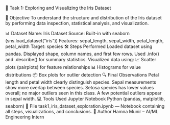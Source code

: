 🌸 Task 1: Exploring and Visualizing the Iris Dataset

🎯 Objective
To understand the structure and distribution of the Iris dataset by performing data inspection, statistical analysis, and visualization.

📊 Dataset
Name: Iris Dataset
Source: Built-in with seaborn (sns.load_dataset("iris"))
Features: sepal_length, sepal_width, petal_length, petal_width
Target: species
🛠️ Steps Performed
Loaded dataset using pandas.
Displayed shape, column names, and first few rows.
Used .info() and .describe() for summary statistics.
Visualized data using:
📈 Scatter plots (pairplots) for feature relationships
📊 Histograms for value distributions
📦 Box plots for outlier detection
🔍 Final Observations
Petal length and petal width clearly distinguish species.
Sepal measurements show more overlap between species.
Setosa species has lower values overall; no major outliers seen in this class.
A few potential outliers appear in sepal width.
💻 Tools Used
Jupyter Notebook
Python (pandas, matplotlib, seaborn)
📁 File
task1_iris_dataset_exploration.ipynb — Notebook containing all steps, visualizations, and conclusions.
🙌 Author
Hamna Munir – AI/ML Engineering Intern
